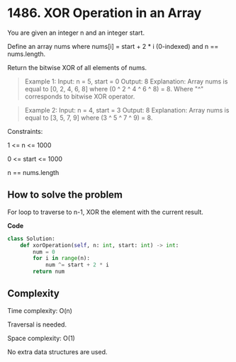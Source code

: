 # 1486. XOR Operation in an Array

You are given an integer n and an integer start.

Define an array nums where nums[i] = start + 2 * i (0-indexed) and n == nums.length.

Return the bitwise XOR of all elements of nums.

> Example 1:
Input: n = 5, start = 0
Output: 8
Explanation: Array nums is equal to [0, 2, 4, 6, 8] where (0 ^ 2 ^ 4 ^ 6 ^ 8) = 8.
Where "^" corresponds to bitwise XOR operator.


> Example 2:
Input: n = 4, start = 3
Output: 8
Explanation: Array nums is equal to [3, 5, 7, 9] where (3 ^ 5 ^ 7 ^ 9) = 8.

 
Constraints:

1 <= n <= 1000

0 <= start <= 1000

n == nums.length

## How to solve the problem

For loop to traverse to n-1, XOR the element with the current result.

**Code**

```Python
class Solution:
    def xorOperation(self, n: int, start: int) -> int:
        num = 0
        for i in range(n):
            num ^= start + 2 * i
        return num
```


## Complexity

Time complexity: O(n)

Traversal is needed.

Space complexity: O(1)

No extra data structures are used.